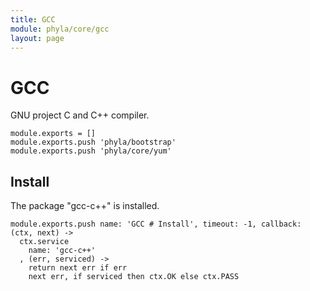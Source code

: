 ```yaml
---
title: GCC
module: phyla/core/gcc
layout: page
---
```


# GCC

GNU project C and C++ compiler.

    module.exports = []
    module.exports.push 'phyla/bootstrap'
    module.exports.push 'phyla/core/yum'

## Install

The package "gcc-c++" is installed.

    module.exports.push name: 'GCC # Install', timeout: -1, callback: (ctx, next) ->
      ctx.service
        name: 'gcc-c++'
      , (err, serviced) ->
        return next err if err
        next err, if serviced then ctx.OK else ctx.PASS
